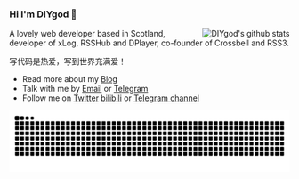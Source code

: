 ### Hi I'm DIYgod 👋

<img style="max-width: 450px" align="right" src="https://github-readme-stats.vercel.app/api?username=diygod&show_icons=true&icon_color=0366d6&bg_color=ffffff&hide_title=true&include_all_commits=true&count_private=true&hide_rank=true" alt="DIYgod's github stats"/>

A lovely web developer based in Scotland, developer of xLog, RSSHub and DPlayer, co-founder of Crossbell and RSS3.

写代码是热爱，写到世界充满爱！

- Read more about my [Blog](https://diygod.cc/)
- Talk with me by [Email](mailto:i@diygod.me) or [Telegram](https://t.me/prpr233)
- Follow me on [Twitter](https://twitter.com/DIYgod) [bilibili](https://space.bilibili.com/2267573) or [Telegram channel](https://t.me/awesomeDIYgod)

![](https://raw.githubusercontent.com/DIYgod/DIYgod/main/assets/github-contribution-grid-snake.svg)
